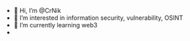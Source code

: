 - 👋 Hi, I’m @CrNik
- 👀 I’m interested in information security, vulnerability, OSINT
- 🌱 I’m currently learning web3
- 
   
   
   

  

